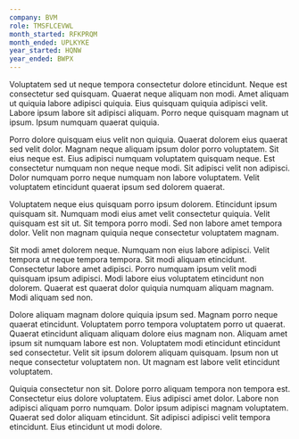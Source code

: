 ```yaml
---
company: BVM
role: TMSFLCEVWL
month_started: RFKPRQM
month_ended: UPLKYKE
year_started: HQNW
year_ended: BWPX
---
```


Voluptatem sed ut neque tempora consectetur dolore etincidunt. Neque est consectetur sed quisquam. Quaerat neque aliquam non modi. Amet aliquam ut quiquia labore adipisci quiquia. Eius quisquam quiquia adipisci velit. Labore ipsum labore sit adipisci aliquam. Porro neque quisquam magnam ut ipsum. Ipsum numquam quaerat quiquia.

Porro dolore quisquam eius velit non quiquia. Quaerat dolorem eius quaerat sed velit dolor. Magnam neque aliquam ipsum dolor porro voluptatem. Sit eius neque est. Eius adipisci numquam voluptatem quisquam neque. Est consectetur numquam non neque neque modi. Sit adipisci velit non adipisci. Dolor numquam porro neque numquam non labore voluptatem. Velit voluptatem etincidunt quaerat ipsum sed dolorem quaerat.

Voluptatem neque eius quisquam porro ipsum dolorem. Etincidunt ipsum quisquam sit. Numquam modi eius amet velit consectetur quiquia. Velit quisquam est sit ut. Sit tempora porro modi. Sed non labore amet tempora dolor. Velit non magnam quiquia neque consectetur voluptatem magnam.

Sit modi amet dolorem neque. Numquam non eius labore adipisci. Velit tempora ut neque tempora tempora. Sit modi aliquam etincidunt. Consectetur labore amet adipisci. Porro numquam ipsum velit modi quisquam ipsum adipisci. Modi labore eius voluptatem etincidunt non dolorem. Quaerat est quaerat dolor quiquia numquam aliquam magnam. Modi aliquam sed non.

Dolore aliquam magnam dolore quiquia ipsum sed. Magnam porro neque quaerat etincidunt. Voluptatem porro tempora voluptatem porro ut quaerat. Quaerat etincidunt aliquam aliquam dolore eius magnam non. Aliquam amet ipsum sit numquam labore est non. Voluptatem modi etincidunt etincidunt sed consectetur. Velit sit ipsum dolorem aliquam quisquam. Ipsum non ut neque consectetur voluptatem non. Ut magnam est labore velit etincidunt voluptatem.

Quiquia consectetur non sit. Dolore porro aliquam tempora non tempora est. Consectetur eius dolore voluptatem. Eius adipisci amet dolor. Labore non adipisci aliquam porro numquam. Dolor ipsum adipisci magnam voluptatem. Quaerat sed dolor aliquam etincidunt. Sit adipisci adipisci velit tempora etincidunt. Eius etincidunt ut modi dolore.
    